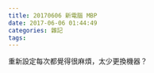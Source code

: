 ```yaml
---
title: 20170606 新電腦 MBP
date: 2017-06-06 01:44:49
categories: 雜記
tags:
---
```


重新設定每次都覺得很麻煩，太少更換機器？
